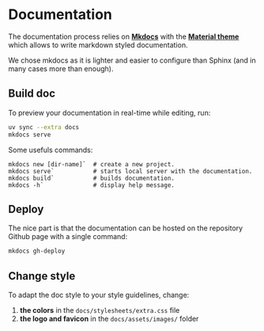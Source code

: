 # Documentation

The documentation process relies on [**Mkdocs**](https://www.mkdocs.org) with the [**Material theme**](https://squidfunk.github.io/mkdocs-material/getting-started/)  which allows to write markdown styled documentation.

We chose mkdocs as it is lighter and easier to configure than Sphinx (and in many cases more than enough).

## Build doc

To preview your documentation in real-time while editing, run:

```bash
uv sync --extra docs
mkdocs serve
```

Some usefuls commands:

```console
mkdocs new [dir-name]`  # create a new project.
mkdocs serve`           # starts local server with the documentation.
mkdocs build`           # builds documentation.
mkdocs -h`              # display help message.
```

## Deploy

The nice part is that the documentation can be hosted on the repository Github page with a single command:

```bash
mkdocs gh-deploy
```

## Change style

To adapt the doc style to your style guidelines, change:

1. **the colors** in the `docs/stylesheets/extra.css` file
2. **the logo and favicon** in the `docs/assets/images/` folder

